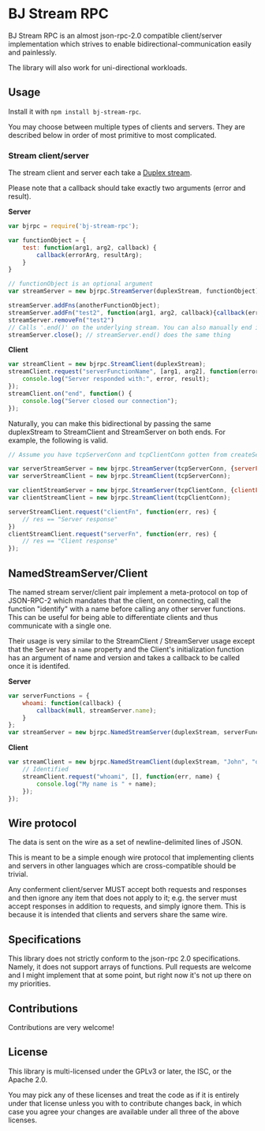 # BJ Stream RPC

BJ Stream RPC is an almost json-rpc-2.0 compatible client/server implementation which strives to enable bidirectional-communication easily and painlessly.

The library will also work for uni-directional workloads.

## Usage

Install it with `npm install bj-stream-rpc`.

You may choose between multiple types of clients and servers. They are described below in order of most primitive to most complicated.

### Stream client/server

The stream client and server each take a [Duplex stream](http://nodejs.org/api/stream.html#stream_class_stream_duplex).

Please note that a callback should take exactly two arguments (error and result).

**Server**

```javascript
var bjrpc = require('bj-stream-rpc');

var functionObject = {
	test: function(arg1, arg2, callback) {
		callback(errorArg, resultArg);
	}
}

// functionObject is an optional argument
var streamServer = new bjrpc.StreamServer(duplexStream, functionObject);

streamServer.addFns(anotherFunctionObject);
streamServer.addFn("test2", function(arg1, arg2, callback){callback(err, res);});
streamServer.removeFn("test2")
// Calls '.end()' on the underlying stream. You can also manually end it yourself.
streamServer.close(); // streamServer.end() does the same thing
```

**Client**
```javascript
var streamClient = new bjrpc.StreamClient(duplexStream);
streamClient.request("serverFunctionName", [arg1, arg2], function(error, result) {
	console.log("Server responded with:", error, result);
});
streamClient.on("end", function() {
	console.log("Server closed our connection");
});
```

Naturally, you can make this bidirectional by passing the same duplexStream to StreamClient and StreamServer on both ends. For example, the following is valid.

```javascript
// Assume you have tcpServerConn and tcpClientConn gotten from createServer and connect respectively

var serverStreamServer = new bjrpc.StreamServer(tcpServerConn, {serverFn: function(cb){cb(null, "Server response");});
var serverStreamClient = new bjrpc.StreamClient(tcpServerConn);

var clientStreamServer = new bjrpc.StreamServer(tcpClientConn, {clientFn: function(cb){cb(null, "Client response");});
var clientStreamClient = new bjrpc.StreamClient(tcpClientConn);

serverStreamClient.request("clientFn", function(err, res) {
	// res == "Server response"
})
clientStreamClient.request("serverFn", function(err, res) {
	// res == "Client response"
});
```
## NamedStreamServer/Client

The named stream server/client pair implement a meta-protocol on top of JSON-RPC-2 which mandates that the client, on connecting, call the function "identify" with a name before calling any other server functions. This can be useful for being able to differentiate clients and thus communicate with a single one.

Their usage is very similar to the StreamClient / StreamServer usage except that the Server has a `name` property and the Client's initialization function has an argument of name and version and takes a callback to be called once it is identifed.

**Server**
```javascript
var serverFunctions = {
	whoami: function(callback) {
		callback(null, streamServer.name);
	}
};
var streamServer = new bjrpc.NamedStreamServer(duplexStream, serverFunctions);
```

**Client**
```javascript
var streamClient = new bjrpc.NamedStreamClient(duplexStream, "John", "optional-v1.0", function(err) {
	// Identified
	streamClient.request("whoami", [], function(err, name) {
		console.log("My name is " + name);
	});
});
```

## Wire protocol

The data is sent on the wire as a set of newline-delimited lines of JSON.

This is meant to be a simple enough wire protocol that implementing clients and servers in other languages which are cross-compatible should be trivial.

Any conferment client/server MUST accept both requests and responses and then ignore any item that does not apply to it; e.g. the server must accept responses in addition to requests, and simply ignore them. This is because it is intended that clients and servers share the same wire.

## Specifications

This library does not strictly conform to the json-rpc 2.0 specifications. Namely, it does not support arrays of functions. Pull requests are welcome and I might implement that at some point, but right now it's not up there on my priorities.

## Contributions

Contributions are very welcome!

## License

This library is multi-licensed under the GPLv3 or later, the ISC, or the Apache 2.0.

You may pick any of these licenses and treat the code as if it is entirely under that license unless you with to contribute changes back, in which case you agree your changes are available under all three of the above licenses.
